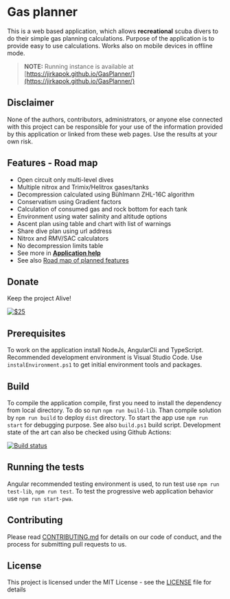 # Gas planner

This is a web based application, which allows **recreational** scuba divers to do their simple gas planning calculations. Purpose of the application is to provide easy to use calculations. Works also on mobile devices in offline mode.

> **NOTE:** Running instance is available at [https://jirkapok.github.io/GasPlanner/](https://jirkapok.github.io/GasPlanner/)

## Disclaimer

None of the authors, contributors, administrators, or anyone else connected with this project can be responsible for your use of the information provided by this application or linked from these web pages. Use the results at your own risk.

## Features - Road map

* Open circuit only multi-level dives
* Multiple nitrox and Trimix/Helitrox gases/tanks
* Decompression calculated using Bühlmann ZHL-16C algorithm
* Conservatism using Gradient factors
* Calculation of consumed gas and rock bottom for each tank
* Environment using water salinity and altitude options
* Ascent plan using table and chart with list of warnings
* Share dive plan using url address
* Nitrox and RMV/SAC calculators
* No decompression limits table
* See more in **[Application help](./doc/help.md)**
* See also [Road map of planned features](./doc/roadmap.md)

## Donate

Keep the project Alive!

[![$25](https://www.paypalobjects.com/en_US/i/btn/btn_donateCC_LG.gif)](https://www.paypal.com/cgi-bin/webscr?cmd=_s-xclick&hosted_button_id=X28G9FEYUN6CJ)

## Prerequisites

To work on the application install NodeJs, AngularCli and TypeScript. Recommended development environment is Visual Studio Code. Use `instalEnvironment.ps1` to get initial environment tools and packages.

## Build

To compile the application compile, first you need to install the dependency from local directory. To do so run `npm run build-lib`.
Than compile solution by `npm run build` to deploy `dist` directory. To start the app use `npm run start` for debugging purpose. See also `build.ps1` build script.
Development state of the art can also be checked using Github Actions:

[![Build status](https://github.com/jirkapok/GasPlanner/actions/workflows/main.yml/badge.svg)](https://github.com/jirkapok/GasPlanner/actions)

## Running the tests

Angular recommended testing environment is used, to run test use `npm run test-lib`, `npm run test`. To test the progressive web application behavior use `npm run start-pwa`.

## Contributing

Please read [CONTRIBUTING.md](CONTRIBUTING.md) for details on our code of conduct, and the process for submitting pull requests to us.

## License

This project is licensed under the MIT License - see the [LICENSE](LICENSE) file for details
